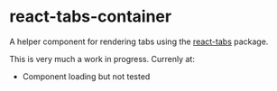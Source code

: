 # react-tabs-container
A helper component for rendering tabs using the [react-tabs](https://www.npmjs.com/package/react-tabs) package.

This is very much a work in progress. Currenly at:
- Component loading but not tested